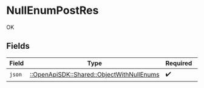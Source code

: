 # NullEnumPostRes

OK


## Fields

| Field                                                                                   | Type                                                                                    | Required                                                                                | Description                                                                             |
| --------------------------------------------------------------------------------------- | --------------------------------------------------------------------------------------- | --------------------------------------------------------------------------------------- | --------------------------------------------------------------------------------------- |
| `json`                                                                                  | [::OpenApiSDK::Shared::ObjectWithNullEnums](../../models/shared/objectwithnullenums.md) | :heavy_check_mark:                                                                      | N/A                                                                                     |